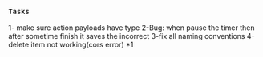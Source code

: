 ### `Tasks`

1- make sure action payloads have type
2-Bug: when pause the timer then after sometime finish it saves the incorrect 
3-fix all naming conventions
4-delete item not working(cors error) *1
